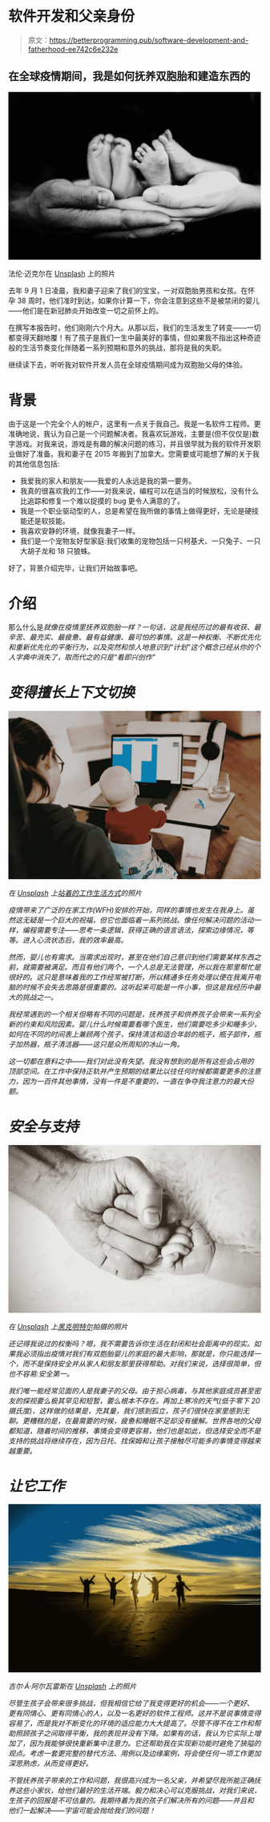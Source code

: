 # 软件开发和父亲身份

> 原文：<https://betterprogramming.pub/software-development-and-fatherhood-ee742c6e232e>

## 在全球疫情期间，我是如何抚养双胞胎和建造东西的

![](img/669c336fd7242ecda9c77a9166087168.png)

法伦·迈克尔在 [Unsplash](https://unsplash.com/s/photos/twins?utm_source=unsplash&utm_medium=referral&utm_content=creditCopyText) 上的照片

去年 9 月 1 日凌晨，我和妻子迎来了我们的宝宝，一对双胞胎男孩和女孩。在怀孕 38 周时，他们准时到达，如果你计算一下，你会注意到这些不是被禁闭的婴儿——他们是在新冠肺炎开始改变一切之前怀上的。

在撰写本报告时，他们刚刚六个月大。从那以后，我们的生活发生了转变——一切都变得天翻地覆！有了孩子是我们一生中最美好的事情，但如果我不指出这种奇迹般的生活节奏变化伴随着一系列预期和意外的挑战，那将是我的失职。

继续读下去，听听我对软件开发人员在全球疫情期间成为双胞胎父母的体验。

# 背景

由于这是一个完全个人的帐户，这里有一点关于我自己。我是一名软件工程师。更准确地说，我认为自己是一个问题解决者。我喜欢玩游戏，主要是(但不仅仅是)数字游戏。对我来说，游戏是有趣的解决问题的练习，并且很早就为我的软件开发职业做好了准备。我和妻子在 2015 年搬到了加拿大。您需要或可能想了解的关于我的其他信息包括:

*   我爱我的家人和朋友——我爱的人永远是我的第一要务。
*   我真的很喜欢我的工作——对我来说，编程可以在适当的时候放松，没有什么比追踪和修复一个难以捉摸的 bug 更令人满意的了。
*   我是一个职业驱动型的人，总是希望在我所做的事情上做得更好，无论是硬技能还是软技能。
*   我喜欢安静的环境，就像我妻子一样。
*   我们是一个宠物友好型家庭:我们收集的宠物包括一只柯基犬、一只兔子、一只大胡子龙和 18 只狼蛛。

好了，背景介绍完毕，让我们开始故事吧。

# 介绍

那么什么是*就像在疫情里抚养双胞胎一样？一句话，这是我经历过的最有收获、最辛苦、最充实、最疲惫、最有益健康、最可怕的事情。这是一种权衡、不断优先化和重新优先化的平衡行为，以及突然和惊人地意识到“计划”这个概念已经从你的个人字典中消失了，取而代之的只是“看即兴创作”*

# *变得擅长上下文切换*

*![](img/99b300072d22ab20eeaf330575a00ef0.png)*

*在 [Unsplash](/s/photos/multitasking?utm_source=unsplash&utm_medium=referral&utm_content=creditCopyText) 上[站着的工作生活方式](https://unsplash.com/@standsome?utm_source=unsplash&utm_medium=referral&utm_content=creditCopyText)的照片*

*疫情带来了广泛的在家工作(WFH)安排的开始，同样的事情也发生在我身上。虽然这无疑是一个巨大的祝福，但它也面临着一系列挑战。像任何解决问题的活动一样，编程需要专注——思考一条逻辑，获得正确的语言语法，探索边缘情况，等等。进入心流状态后，我的效率最高。*

*然而，婴儿也有需求。当需求出现时，甚至在他们自己意识到他们需要某样东西之前，就需要被满足。而且有他们两个，一个人总是无法管理，所以我在那里帮忙是很好的。这只是意味着我的工作经常被打断，所以精通多任务处理以便在我离开电脑的时候不会失去思路是很重要的。这听起来可能是一件小事，但这是我经历中最大的挑战之一。*

*我经常遇到的一个相关但略有不同的问题是，抚养孩子和供养孩子会带来一系列全新的约束和风险因素。婴儿什么时候需要看哪个医生，他们需要吃多少和睡多少，如何在不同的时间表上兼顾两个孩子，保持清洁和适合年龄的瓶子，瓶子部件，瓶子加热器，瓶子清洁器——这只是众所周知的冰山一角。*

*这一切都在意料之中——我们对此没有失望。我没有想到的是所有这些会占用的顶部空间。在工作中保持正轨并产生预期的结果比以往任何时候都需要更多的注意力，因为一百件其他事情，没有一件是不重要的，一直在争夺我注意力的最大份额。*

# *安全与支持*

*![](img/340b080b4ee3bcd22e7b220e4b7bf9be.png)*

*在 [Unsplash](/s/photos/support?utm_source=unsplash&utm_medium=referral&utm_content=creditCopyText) 上[黑克明特尔](https://unsplash.com/@erstbelichtung?utm_source=unsplash&utm_medium=referral&utm_content=creditCopyText)拍摄的照片*

*还记得我说过的权衡吗？嗯，我不需要告诉你生活在封闭和社会距离中的现实。如果我必须指出疫情对我们有双胞胎婴儿的家庭的最大影响，那就是，你只能选择一个，而不是保持安全并从家人和朋友那里获得帮助。对我们来说，选择很简单，但也不容易:安全第一。*

*我们唯一能经常见面的人是我妻子的父母。由于担心病毒，与其他家庭成员甚至密友的探视要么极其罕见和短暂，要么根本不存在。再加上寒冷的天气(低于零下 20 摄氏度)，这样做的结果是，充其量，我们感到孤立，孩子们很快在家里感到无聊。更糟糕的是，在最需要的时候，疲惫和睡眠不足却没有缓解。世界各地的父母都知道，随着时间的推移，事情会变得更容易，他们也是如此，但选择安全而不是支持的挑战将继续存在，因为日托、找保姆和让孩子接触尽可能多的事情变得越来越重要。*

# *让它工作*

*![](img/eb18041a65e9f05dcce0d1d3082d74ff.png)*

*吉尔·Á·阿尔瓦雷斯在 [Unsplash](/s/photos/achievement?utm_source=unsplash&utm_medium=referral&utm_content=creditCopyText) 上的照片*

*尽管生孩子会带来很多挑战，但我相信它给了我变得更好的机会——一个更好、更有同情心、更有同情心的人，以及一名更好的软件工程师。这并不是说事情变得容易了，而是我对不断变化的环境的适应能力大大提高了。尽管不得不在工作和帮助照顾孩子之间取得平衡，我的表现并没有下降。如果有的话，我认为它实际上增加了，因为我能够很快重新集中注意力。它还帮助我在实现新功能时避免了狭隘的观点。考虑一套更完整的替代方法、用例以及边缘案例，将会使任何一项工作更加深思熟虑，从而变得更好。*

*不管抚养孩子带来的工作和问题，我很高兴成为一名父亲，并希望尽我所能正确抚养这些小家伙，给他们最好的生活开端。毅力和决心可以克服挑战，对我们来说，生孩子的回报是不可估量的。我期待着为我的孩子们解决所有的问题——并且和他们一起解决——宇宙可能会抛给我们的问题！*
